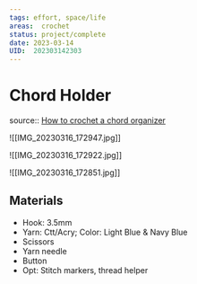 ```yaml
---
tags: effort, space/life
areas:  crochet 
status: project/complete
date: 2023-03-14
UID:  202303142303
---
```


# Chord Holder

source:: [How to crochet a chord organizer](https://youtu.be/KfHRcPXy5cA)

![[IMG_20230316_172947.jpg]]

![[IMG_20230316_172922.jpg]]

![[IMG_20230316_172851.jpg]]

## Materials
- Hook: 3.5mm
- Yarn: Ctt/Acry; Color: Light Blue & Navy Blue 
- Scissors
- Yarn needle
- Button
- Opt: Stitch markers, thread helper